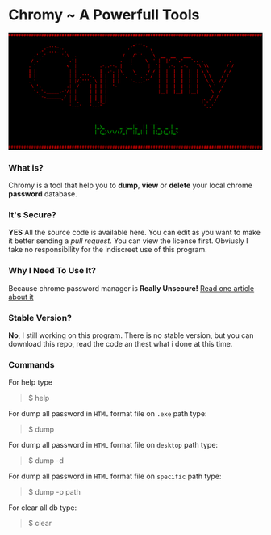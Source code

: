 # Chromy ~ A Powerfull Tools

![Logo](https://github.com/Xiryl/Chromy/blob/master/Chromy/Chromy/logo.png)

### What is?
Chromy is a tool that help you to **dump**, **view** or **delete** your local chrome **password** database.

### It's Secure?
**YES**
All the source code is available here. You can edit as you want to make it better sending a *pull request*. 
You can view the license first. Obviusly I take no responsibility for the indiscreet use of this program.

### Why I Need To Use It?
Because chrome password manager is **Really Unsecure!**
[Read one article about it](http://blog.elliottkember.com/chromes-insane-password-security-strategy)

### Stable Version?
**No**, I still working on this program. There is no stable version, but you can download this repo, read the code an thest what i done at this time.

### Commands

For help type
>$ help 

For dump all password in `HTML` format file on `.exe` path type:
>$ dump 

For dump all password in `HTML` format file on `desktop` path type:
>$ dump -d

For dump all password in `HTML` format file on `specific` path type:
>$ dump -p path

For clear all db type:
>$ clear
